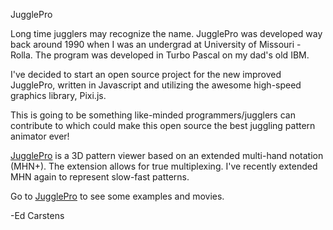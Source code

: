 JugglePro

Long time jugglers may recognize the name. JugglePro was developed way back around 1990 when I was an undergrad at University of Missouri - Rolla. The program was developed in Turbo Pascal on my dad's old IBM.

I've decided to start an open source project for the new improved JugglePro, written in Javascript and utilizing the awesome high-speed graphics library, Pixi.js.

This is going to be something like-minded programmers/jugglers can contribute to which could make this open source the best juggling pattern animator ever!

[JugglePro](http://edcarstens.github.io/JugglePro/) is a 3D pattern viewer based on an extended multi-hand notation (MHN+). The extension allows for true multiplexing. I've recently extended MHN again to represent slow-fast patterns.

Go to [JugglePro](http://jugglepro.org/jp3) to see some examples and movies.

-Ed Carstens
